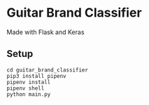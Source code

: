 # Guitar Brand Classifier

Made with Flask and Keras

## Setup
```
cd guitar_brand_classifier
pip3 install pipenv
pipenv install
pipenv shell
python main.py
```
